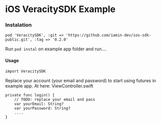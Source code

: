 # iOS VeracitySDK Example

### Instalation
```
pod 'VeracitySDK', :git => 'https://github.com/iamin-dev/ios-sdk-public.git', :tag => '0.2.0'
```

Run `pod instal` on example app folder and run....

#### Usage
`import VeracitySDK`

Replace your account (your email and password) to start using futures in example app. At here: ViewController.swift
```
private func login() {
    // TODO: replace your email and pass
    var yourEmail: String?
    var yourPassword: String?
    ....
}
  
```
